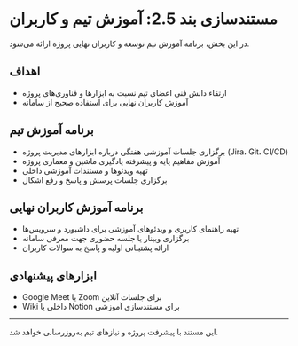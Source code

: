 # مستندسازی بند 2.5: آموزش تیم و کاربران

در این بخش، برنامه آموزش تیم توسعه و کاربران نهایی پروژه ارائه می‌شود.

## اهداف
- ارتقاء دانش فنی اعضای تیم نسبت به ابزارها و فناوری‌های پروژه
- آموزش کاربران نهایی برای استفاده صحیح از سامانه

## برنامه آموزش تیم
- برگزاری جلسات آموزشی هفتگی درباره ابزارهای مدیریت پروژه (Jira، Git، CI/CD)
- آموزش مفاهیم پایه و پیشرفته یادگیری ماشین و معماری پروژه
- تهیه ویدئوها و مستندات آموزشی داخلی
- برگزاری جلسات پرسش و پاسخ و رفع اشکال

## برنامه آموزش کاربران نهایی
- تهیه راهنمای کاربری و ویدئوهای آموزشی برای داشبورد و سرویس‌ها
- برگزاری وبینار یا جلسه حضوری جهت معرفی سامانه
- ارائه پشتیبانی اولیه و پاسخ به سوالات کاربران

## ابزارهای پیشنهادی
- Google Meet یا Zoom برای جلسات آنلاین
- Wiki داخلی یا Notion برای مستندسازی آموزشی

---
این مستند با پیشرفت پروژه و نیازهای تیم به‌روزرسانی خواهد شد.
